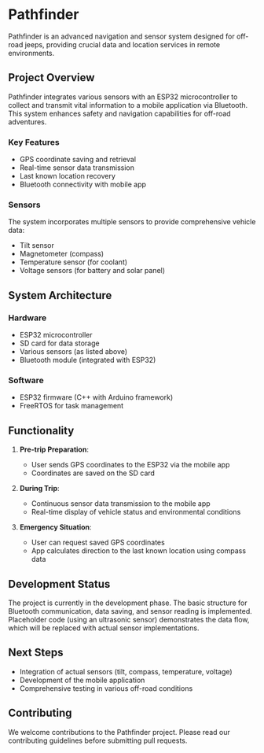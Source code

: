 # Pathfinder

Pathfinder is an advanced navigation and sensor system designed for off-road jeeps, providing crucial data and location services in remote environments.

## Project Overview

Pathfinder integrates various sensors with an ESP32 microcontroller to collect and transmit vital information to a mobile application via Bluetooth. This system enhances safety and navigation capabilities for off-road adventures.

### Key Features

- GPS coordinate saving and retrieval
- Real-time sensor data transmission
- Last known location recovery
- Bluetooth connectivity with mobile app

### Sensors

The system incorporates multiple sensors to provide comprehensive vehicle data:

- Tilt sensor
- Magnetometer (compass)
- Temperature sensor (for coolant)
- Voltage sensors (for battery and solar panel)

## System Architecture

### Hardware

- ESP32 microcontroller
- SD card for data storage
- Various sensors (as listed above)
- Bluetooth module (integrated with ESP32)

### Software

- ESP32 firmware (C++ with Arduino framework)
- FreeRTOS for task management

## Functionality

1. **Pre-trip Preparation**:
   - User sends GPS coordinates to the ESP32 via the mobile app
   - Coordinates are saved on the SD card

2. **During Trip**:
   - Continuous sensor data transmission to the mobile app
   - Real-time display of vehicle status and environmental conditions

3. **Emergency Situation**:
   - User can request saved GPS coordinates
   - App calculates direction to the last known location using compass data

## Development Status

The project is currently in the development phase. The basic structure for Bluetooth communication, data saving, and sensor reading is implemented. Placeholder code (using an ultrasonic sensor) demonstrates the data flow, which will be replaced with actual sensor implementations.

## Next Steps

- Integration of actual sensors (tilt, compass, temperature, voltage)
- Development of the mobile application
- Comprehensive testing in various off-road conditions

## Contributing

We welcome contributions to the Pathfinder project. Please read our contributing guidelines before submitting pull requests.
